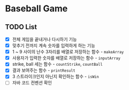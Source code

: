 # Baseball Game

## TODO List

- [x] 전체 게임을 끝내거나 다시하기 기능
- [x] 맞추기 전까지 계속 숫자를 입력하게 하는 기능
- [x] 1 ~ 9 사이의 난수 3자리를 배열로 저장하는 함수 - `makeArray`
- [x] 사용자가 입력한 숫자를 배열로 저장하는 함수 - `inputArray`
- [x] strike, ball 세는 함수 - `countStrike`, `countBall`
- [x] 결과 보여주는 함수 - `printResult`
- [x] 3 스트라이크인지 아닌지 확인하는 함수 - `isWin`
- [ ] 자바 코드 컨벤션 확인